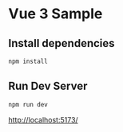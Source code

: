 # Vue 3 Sample

## Install dependencies

```bash
npm install
```

## Run Dev Server

```bash
npm run dev
```

<http://localhost:5173/>
